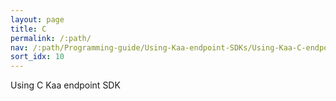 ```yaml
---
layout: page
title: C
permalink: /:path/
nav: /:path/Programming-guide/Using-Kaa-endpoint-SDKs/Using-Kaa-C-endpoint-SDK
sort_idx: 10
---
```

Using C Kaa endpoint SDK